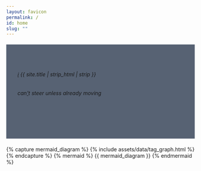 ```yaml
---
layout: favicon
permalink: /
id: home
slug: ""
---
```

<script src="{{ '/assets/js/search.js' | relative_url }}" defer></script>
<link href="{{ '/pagefind/pagefind-ui.css' | relative_url }}" rel="stylesheet">
<script src="{{ '/pagefind/pagefind-ui.js' | relative_url }}" defer></script>
<script type="module">
	import PagefindHighlight from '{{ "/pagefind/pagefind-highlight.js" | relative_url }}';
	document.addEventListener('DOMContentLoaded', () => {
		new PagefindHighlight({
			highlightParam: "highlight"
		});
	});
</script>
<aside class="search-aside aside" style="margin: 20px 0;
        padding: 50px 80px 80px 30px;
        background-position: right top, left bottom;
        background-repeat: no-repeat;
        background-color: #576273;
        display: block;
        unicode-bidi: isolate;
	/* Search input styling */
        & .search-input { /*Descendant selector for specificity*/
            margin: 20px 0;
        }
	& .search-input-inner { /*Descendant selector for specificity*/
            display: flex;
            align-items: center;
        }
	& .search-input-text { /*Descendant selector for specificity*/
            width: 100%;
            padding: 10px;
        }
	& .search-input-button { /*Descendant selector for specificity*/
            background-color: #3498db;
            padding: 10px;
            text-decoration: none;
            color: white;
            cursor: pointer;
        }
	/* Media queries for aside */
        @media (max-width: 767px) {
            padding: 30px 15px;
            &:first-of-type { /* Correct selector for first-child functionality using inline-styles. */
                margin: 0 0 15px; 
            }
        }
	@media (max-width: 980px) {
            padding: 30px;
            background-size: contain;
        }
	@media (max-width: 1170px) {
            padding: 50px;
        }">
	<style>
		/* CSS Variables in a 
			<style> tag inside the aside */
		:root {
			--radius: 50;
			--PI: 3.14159265358979;
			--circumference: calc(var(--PI) * var(--radius) * 2px);
			/* Toastify notification colors */
			--toastify-color-light: #fff;
			--toastify-color-dark: #121212;
			--toastify-color-info: #3498db;
			--toastify-color-success: #07bc0c;
			--toastify-color-warning: #f1c40f;
			--toastify-color-error: #e74c3c;
			--toastify-icon-color-info: var(--toastify-color-info);
			--toastify-icon-color-success: var(--toastify-color-success);
			--toastify-icon-color-warning: var(--toastify-color-warning);
			--toastify-icon-color-error: var(--toastify-color-error);
			--toastify-width: 320px;
			--toastify-max-width: 320px;
			--toastify-z-index: 9999;
			--toastify-font-family: sans-serif;
			--toastify-text-color-light: #757575;
			--toastify-text-color-dark: #fff;
			--toastify-text-color-info: #fff;
			--toastify-text-color-success: #fff;
			--toastify-text-color-warning: #fff;
			--toastify-text-color-error: #fff;
		}
	</style>
 <h6 class="post-title">
	 <a href="https://github.com/ib-bsb-br/ib-bsb-br.github.io" aria-label="GitHub">&#8505;</a>
	 {{ site.title | strip_html | strip }}
 </h6>
 <div class="search-input">
		<div class="search-input-inner">
      <div id="search" class="search-input-block"></div>
    </div>
 </div>
 <h6>can<a href="https://ib.bsb.br/404" aria-label="404">'</a>t steer unless already moving
 </h6>
 </aside>
{% capture mermaid_diagram %}
{% include assets/data/tag_graph.html %}
{% endcapture %}
{% mermaid %}
{{ mermaid_diagram }}
{% endmermaid %}
<div
        id="cusdis_thread"
        data-host="https://cusdis.com"
        data-app-id="b592d3cb-aef5-4de9-b6d3-0775168629fb"
        data-page-id="{{ page.url | slugify }}"
        data-page-url="{{ site.url }}{% if site.baseurl %}{{ site.baseurl }}{% endif %}{{ page.url }}"
        data-page-title="{{ page.title | escape }}"
></div>
<script async defer src="https://cusdis.com/js/cusdis.es.js"></script>
